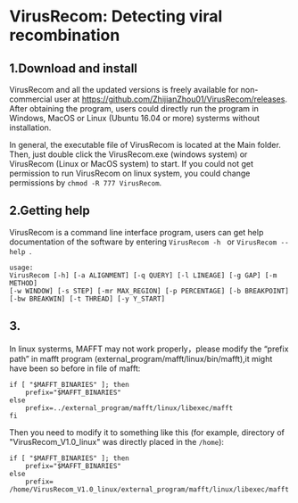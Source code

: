 # VirusRecom: Detecting viral recombination

## 1.Download and install
VirusRecom and all the updated versions is freely available for non-commercial user at https://github.com/ZhijianZhou01/VirusRecom/releases. After obtaining the program,
users could directly run the program in Windows, MacOS or Linux (Ubuntu 16.04 or more) systerms without installation.

In general, the executable file of VirusRecom is located at the Main folder. Then, just double click the VirusRecom.exe (windows system) or VirusRecom (Linux or MacOS system) to start. If you could not get permission to run VirusRecom on linux system, you could change permissions by ```chmod -R 777 VirusRecom```. 


## 2.Getting help
VirusRecom is a command line interface program, users can get help documentation of the software by entering  ```VirusRecom -h ``` or  ```VirusRecom --help ```. 

 ```
usage: 
VirusRecom [-h] [-a ALIGNMENT] [-q QUERY] [-l LINEAGE] [-g GAP] [-m METHOD] 
[-w WINDOW] [-s STEP] [-mr MAX_REGION] [-p PERCENTAGE] [-b BREAKPOINT] 
[-bw BREAKWIN] [-t THREAD] [-y Y_START]
 ```

## 3.
In linux systerms, MAFFT may not work properly，please modify the “prefix path” in mafft program (external_program/mafft/linux/bin/mafft),it might have been so before in file of mafft:

```
if [ "$MAFFT_BINARIES" ]; then
	prefix="$MAFFT_BINARIES"
else        
	prefix=../external_program/mafft/linux/libexec/mafft
fi
```

Then you need to modify it to something like this (for example, directory of "VirusRecom_V1.0_linux" was directly placed in the ```/home```):

```
if [ "$MAFFT_BINARIES" ]; then
	prefix="$MAFFT_BINARIES"
else        
	prefix= /home/VirusRecom_V1.0_linux/external_program/mafft/linux/libexec/mafft
```

